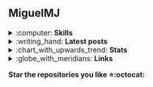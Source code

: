 <h2>MiguelMJ</h2>

<details>
<summary> :computer: <b>Skills</b> </summary>

- My favourite languages are **Python** and **C++11**, specially with **SFML**.
- Probably I'm writing something in **Bash** right now.
- Programming Languages Theory is a big interest of mine, so I've learnt and used **Javascript**, **Prolog**, **Java** and **Lua**. I have worked with **R** and **Matlab/Octave**. I used to do a lot with **Flex** and **Bison**.
- I love **Godot**. 
- From time to time I experiment with brutalist web development.
- **LaTex** and **LuaLaTex**. 

</details>
<details>
<summary> :writing_hand: <b>Latest posts</b></summary>

<!-- BLOG-POST-LIST:START -->

- [Programming as a conversation - How the communicative scheme is also applied in the written code itself](https://dev.to/miguelmj/programming-as-a-conversation-how-the-communicative-scheme-is-also-applied-in-the-written-code-itself-5378)
- [When numbers don&#39;t make sense](https://dev.to/miguelmj/when-numbers-dont-make-sense-10gi)
- [Programming mathematical objects](https://dev.to/miguelmj/programming-mathematical-objects-1n3n)
- [My blogging journey until now - I&#39;m moving to Hashnode](https://dev.to/miguelmj/my-blogging-journey-until-now-im-moving-to-hashnode-496b)
- [Make It Pixel! - Make pixel art from any image](https://dev.to/miguelmj/make-it-pixel-make-pixel-art-from-any-image-2o4n)

<!-- BLOG-POST-LIST:END -->

</details>

<details>
    <summary>:chart_with_upwards_trend: <b>Stats</b></summary>
    <b>Stack Exchange</b><br>
    <a href="https://stackexchange.com/users/11967851">
        <img src="https://stackexchange.com/users/flair/11967851.png" width="208" height="58">
    </a><br>
    <b>GitHub</b><br>
    <p align="left"><a href="https://github.com/anuraghazra/github-readme-stats">
      <img align="center" src="https://github-readme-stats.vercel.app/api?username=MiguelMJ&show_icons=true&hide_rank=true&line_height=20&disable_animations=true">  
    </a>
    <a href="https://github.com/anuraghazra/github-readme-stats">
      <img align="center" src="https://github-readme-stats.vercel.app/api/top-langs/?username=MiguelMJ&layout=compact&exclude_repo=MiguelMJ,MiguelMJ.github.io">
    </a>
    </p>
</details>
<details>
<summary> :globe_with_meridians: <b>Links</b></summary>

[![Website](https://img.shields.io/badge/-Website-black?&style=for-the-badge&logoColor=white)](https://miguelmj.github.io "Personal site") [![Hashnode](https://img.shields.io/badge/-Blog-black?&style=for-the-badge&logo=hashnode&logoColor=white)](https://blog.miguelmj.dev "Blog") [![Stack Overflow](https://img.shields.io/badge/-Stack_Overflow-black?style=for-the-badge&logo=stack-overflow&logoColor=white)](https://stackoverflow.com/users/8757033 "Stack Overflow") [![LinkedIn](https://img.shields.io/badge/-LinkedIn-black?style=for-the-badge&logo=linkedin&logoColor=white)](https://www.linkedin.com/in/miguel-mej%C3%ADa-jim%C3%A9nez/?locale=en_US "Linkedin") [![Twitter](https://img.shields.io/badge/-Twitter-black?style=for-the-badge&logo=twitter&logoColor=white "Twitter")](https://twitter.com/MiguelMJdev) [![Buy me a coffee](https://img.shields.io/badge/-Buy_me_a_coffe-black?style=for-the-badge&logo=buy-me-a-coffee&logoColor=white)](https://www.buymeacoffee.com/miguelmj "Buy me a coffee") 

</details>

<strong>Star the repositories you like :star::octocat:</strong>

